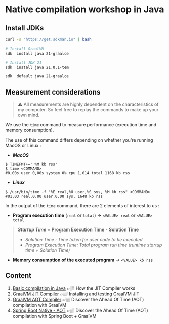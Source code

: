 # Native compilation workshop in Java

## Install JDKs
```bash
curl -s "https://get.sdkman.io" | bash

# Install GraalVM
sdk  install java 21-graalce

# Install JDK 21
sdk  install java 21.0.1-tem

sdk  default java 21-graalce
```

## Measurement considerations
> ⚠️ All measurements are highly dependent on the characteristics of my computer. So feel free to replay the commands to make up your own mind.

We use the `time` command to measure performance (execution time and memory consumption).

The use of this command differs depending on whether you're running MacOS or Linux :
- ***MacOS*** 
```
$ TIMEFMT+=' %M kb rss'
$ time <COMMAND>
#0,00s user 0,00s system 0% cpu 1,014 total 1168 kb rss
```
- ***Linux*** 
```
$ /usr/bin/time -f "%E real,%U user,%S sys, %M kb rss" <COMMAND>
#01.03 real,0.00 user,0.00 sys, 1648 kb rss
```
In the output of the `time` command, there are 2 elements of interest to us :

- **Program execution time** (`real` or `total`) -> `<VALUE> real` or `<VALUE> total`
> ***Startup Time*** = **Program Execution Time** - **Solution Time**
> - *Solution Time : Time taken for user code to be executed*
> - *Program Execution Time: Total program run time (runtime startup time + Solution Time)*

- **Memory consumption of the executed program** -> `<VALUE> kb rss`

## Content
1. [Basic compilation in Java](00-basic-compilation) 👉🏼 How the JIT Compiler works
2. [GraalVM JIT Compiler](01-graalvm-jit-compiler) 👉🏼 Installing and testing GraalVM JIT
3. [GraalVM AOT Compiler](02-graalvm-aot-compiler) 👉🏼 Discover the Ahead Of Time (AOT) compilation with GraalVM   
4. [Spring Boot Native - AOT](03-springboot) 👉🏼 Discover the Ahead Of Time (AOT) compilation with Spring Boot + GraalVM